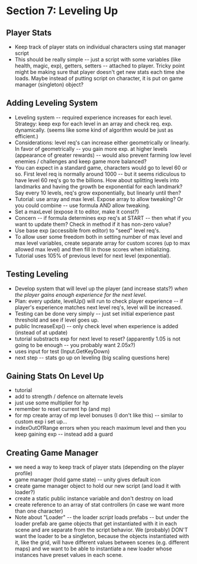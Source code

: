 # Section 7: Leveling Up
## Player Stats
* Keep track of player stats on individual characters using stat manager script
* This should be really simple -- just a script with some variables (like health, magic, exp), getters, setters -- attached to player. Tricky point might be making sure that player doesn't get new stats each time she loads. Maybe instead of putting script on character, it is put on game manager (singleton) object?
## Adding Leveling System
* Leveling system -- required experience increases for each level. Strategy: keep exp for each level in an array and check req. exp. dynamically. (seems like some kind of algorithm would be just as efficient.)
* Considerations: level req's can increase either geometrically or linearly. In favor of geometrically -- you gain more exp. at higher levels (appearance of greater rewards) -- would also prevent farming low level enemies / challenges and keep game more balanced?
* You can expect in a standard game, characters would go to level 60 or so.  First level req is normally around 1000 -- but it seems ridiculous to have level 60 req's go to the billions.  How about splitting levels into landmarks and having the growth be exponential for each landmark?  Say every 10 levels, req's grow exponentially, but linearly until then?
* Tutorial: use array and max level. Expose array to allow tweaking?  Or you could combine -- use formula AND allow tweaking.
* Set a maxLevel (expose it to editor, make it const?)
* Concern -- if formula determines exp req's at START -- then what if you want to update them?  Check in method if it has non-zero value?
* Use base exp (accessible from editor) to "seed" level req's.
* To allow user some freedom both in setting number of max level and max level variables, create separate array for custom scores (up to max allowed max level) and then fill in those scores when initializing.
* Tutorial uses 105% of previous level for next level (exponential).
## Testing Leveling
* Develop system that will level up the player (and increase stats?) _when the player gains enough experience for the next level_.
* Plan: every update, levelUp() will run to check player experience -- if player's experience matches next level req's, level will be increased.
* Testing can be done very simply -- just set initial experience past threshold and see if level goes up.
* public IncreaseExp() -- only check level when experience is added (instead of at update)
* tutorial substracts exp for next level to reset? (apparently 1.05 is not going to be enough -- you probably want 2.05x?)
* uses input for test (Input.GetKeyDown)
* next step -- stats go up on leveling (big scaling questions here)
## Gaining Stats On Level Up
* tutorial
* add to strength / defence on alternate levels
* just use some multiplier for hp
* remember to reset current hp (and mp)
* for mp create array of mp level bonuses (I don't like this) -- similar to custom exp i set up...
* indexOutOfRange errors when you reach maximum level and then you keep gaining exp -- instead add a guard
## Creating Game Manager
* we need a way to keep track of player stats (depending on the player profile)
* game manager (hold game state) -- unity gives default icon
* create game manager object to hold our new script (and load it with loader?)
* create a static public instance variable and don't destroy on load
* create reference to an array of stat controllers (in case we want more than one character)
* Note about "Loader" -- the loader *script* loads prefabs -- but under the loader prefab are game objects that get instantiated with it in each scene and are separate from the script behavior.  We (probably) DON'T want the loader to be a singleton, because the objects instantiated with it, like the grid, will have different values between scenes (e.g. different maps) and we want to be able to instantiate a new loader whose instances have preset values in each scene.